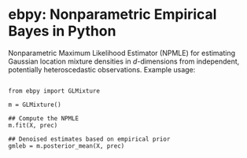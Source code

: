 # ebpy: Nonparametric Empirical Bayes in Python

Nonparametric Maximum Likelihood Estimator (NPMLE) for estimating Gaussian location mixture densities in $d$-dimensions from independent, potentially heteroscedastic observations. Example usage:
<pre><code>
from ebpy import GLMixture

m = GLMixture()

## Compute the NPMLE 
m.fit(X, prec)

## Denoised estimates based on empirical prior
gmleb = m.posterior_mean(X, prec) 
</code></pre>